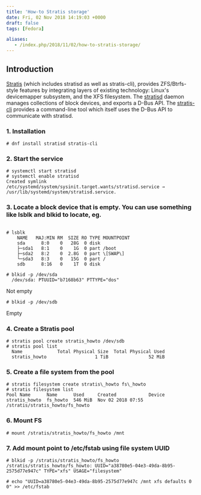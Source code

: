 ```yaml
---
title: 'How-to Stratis storage'
date: Fri, 02 Nov 2018 14:19:03 +0000
draft: false
tags: [Fedora]

aliases:
   - /index.php/2018/11/02/how-to-stratis-storage/
---
```


Introduction
------------

[Stratis](https://github.com/stratis-storage) (which includes stratisd as well as stratis-cli), provides ZFS/Btrfs-style features by integrating layers of existing technology: Linux's devicemapper subsystem, and the XFS filesystem. The [stratisd](https://github.com/stratis-storage/stratisd) daemon manages collections of block devices, and exports a D-Bus API. The [stratis-cli](https://github.com/stratis-storage/stratis-cli) provides a command-line tool which itself uses the D-Bus API to communicate with stratisd.

### 1. Installation

```
# dnf install stratisd stratis-cli
```

### 2. Start the service

```
# systemctl start stratisd
# systemctl enable stratisd
Created symlink /etc/systemd/system/sysinit.target.wants/stratisd.service →
/usr/lib/systemd/system/stratisd.service.

```

### 3. Locate a block device that is empty. You can use something like lsblk and blkid to locate, eg.

```
 
# lsblk
    NAME   MAJ:MIN RM  SIZE RO TYPE MOUNTPOINT
    sda      8:0    0   28G  0 disk 
    ├─sda1   8:1    0    1G  0 part /boot
    ├─sda2   8:2    0  2.8G  0 part \[SWAP\]
    └─sda3   8:3    0   15G  0 part /
    sdb      8:16   0    1T  0 disk  

# blkid -p /dev/sda
  /dev/sda: PTUUID="b7168b63" PTTYPE="dos"

```
Not empty

```
# blkid -p /dev/sdb
```

Empty


### 4. Create a Stratis pool

```
# stratis pool create stratis_howto /dev/sdb
# stratis pool list
  Name             Total Physical Size  Total Physical Used
  stratis_howto                  1 TiB               52 MiB

```

### 5. Create a file system from the pool

```
# stratis filesystem create stratis\_howto fs\_howto
# stratis filesystem list
Pool Name      Name      Used     Created            Device                               
stratis_howto  fs_howto  546 MiB  Nov 02 2018 07:55  /stratis/stratis_howto/fs_howto

```

### 6. Mount FS

```
# mount /stratis/stratis_howto/fs_howto /mnt

```

### 7. Add mount point to /etc/fstab using file system UUID

```
# blkid -p /stratis/stratis_howto/fs_howto
/stratis/stratis_howto/fs_howto: UUID="a38780e5-04e3-49da-8b95-2575d77e947c" TYPE="xfs" USAGE="filesystem"

# echo "UUID=a38780e5-04e3-49da-8b95-2575d77e947c /mnt xfs defaults 0 0" >> /etc/fstab
```